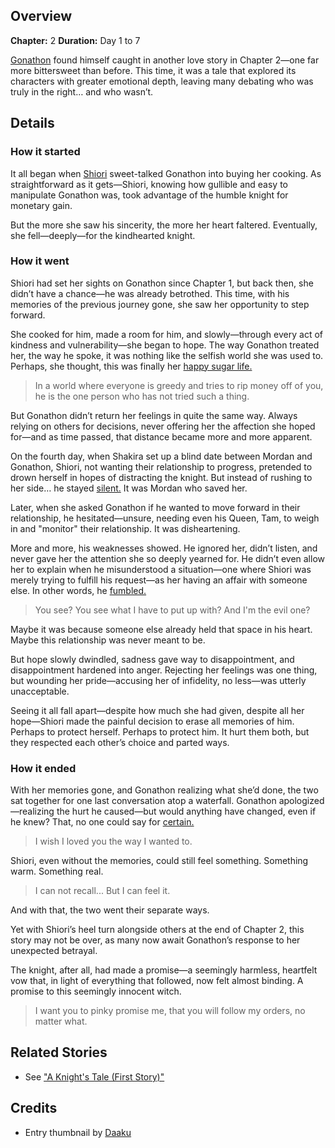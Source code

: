 <!-- title: The Humble Knight and the Witch -->
<!-- quote: If I were to describe our relationship... It was kindness. -->
<!-- chapters: 1 -->
<!-- images:  (Gonathon offering Shiori to live together), (Shiori drowning to disrupt Gonathon's blind date), (Gonathon stumbles upon Shiori's "affair"), (Shiori's letter to Gonathon before erasing her memories of him), (Shiori, having erased her memories, chatting with Gonathon) -->
<!-- model: false -->

## Overview

**Chapter:** 2
**Duration:** Day 1 to 7

[Gonathon](#entry:gigi-entry) found himself caught in another love story in Chapter 2—one far more bittersweet than before. This time, it was a tale that explored its characters with greater emotional depth, leaving many debating who was truly in the right… and who wasn’t.

## Details

### How it started

It all began when [Shiori](#entry:shiori-entry) sweet-talked Gonathon into buying her cooking. As straightforward as it gets—Shiori, knowing how gullible and easy to manipulate Gonathon was, took advantage of the humble knight for monetary gain.

But the more she saw his sincerity, the more her heart faltered. Eventually, she fell—deeply—for the kindhearted knight.

### How it went

Shiori had set her sights on Gonathon since Chapter 1, but back then, she didn’t have a chance—he was already betrothed. This time, with his memories of the previous journey gone, she saw her opportunity to step forward.

She cooked for him, made a room for him, and slowly—through every act of kindness and vulnerability—she began to hope. The way Gonathon treated her, the way he spoke, it was nothing like the selfish world she was used to. Perhaps, she thought, this was finally her [happy sugar life.](https://www.youtube.com/live/gVAtGMLBJos?si=XSS4XZlabZw1C_5-&t=9960)

> In a world where everyone is greedy and tries to rip money off of you, he is the one person who has not tried such a thing.

But Gonathon didn’t return her feelings in quite the same way. Always relying on others for decisions, never offering her the affection she hoped for—and as time passed, that distance became more and more apparent.

On the fourth day, when Shakira set up a blind date between Mordan and Gonathon, Shiori, not wanting their relationship to progress, pretended to drown herself in hopes of distracting the knight. But instead of rushing to her side… he stayed [silent.](https://www.youtube.com/live/l9VpZ0kmpeY?si=CU6VwaEVdoWmBgHL&t=7527) It was Mordan who saved her.

Later, when she asked Gonathon if he wanted to move forward in their relationship, he hesitated—unsure, needing even his Queen, Tam, to weigh in and "monitor" their relationship. It was disheartening.

More and more, his weaknesses showed. He ignored her, didn’t listen, and never gave her the attention she so deeply yearned for. He didn’t even allow her to explain when he misunderstood a situation—one where Shiori was merely trying to fulfill his request—as her having an affair with someone else. In other words, he [fumbled.](https://www.youtube.com/live/l9VpZ0kmpeY?si=dpxee3gvUJCNCkMX&t=12165)

> You see? You see what I have to put up with?
> And I'm the evil one?

Maybe it was because someone else already held that space in his heart. Maybe this relationship was never meant to be.

But hope slowly dwindled, sadness gave way to disappointment, and disappointment hardened into anger. Rejecting her feelings was one thing, but wounding her pride—accusing her of infidelity, no less—was utterly unacceptable.

Seeing it all fall apart—despite how much she had given, despite all her hope—Shiori made the painful decision to erase all memories of him. Perhaps to protect herself. Perhaps to protect him. It hurt them both, but they respected each other’s choice and parted ways.

### How it ended

With her memories gone, and Gonathon realizing what she’d done, the two sat together for one last conversation atop a waterfall. Gonathon apologized—realizing the hurt he caused—but would anything have changed, even if he knew? That, no one could say for [certain.](https://www.youtube.com/live/mb91g7vQSnA?si=UZkt8f46vWLuP6Do&t=12257)

> I wish I loved you the way I wanted to.

Shiori, even without the memories, could still feel something. Something warm. Something real.

> I can not recall... But I can feel it.

And with that, the two went their separate ways.

Yet with Shiori’s heel turn alongside others at the end of Chapter 2, this story may not be over, as many now await Gonathon’s response to her unexpected betrayal.

The knight, after all, had made a promise—a seemingly harmless, heartfelt vow that, in light of everything that followed, now felt almost binding. A promise to this seemingly innocent witch.

> I want you to pinky promise me,
> that you will follow my orders, no matter what.

## Related Stories

- See ["A Knight's Tale (First Story)"](#entry:a-knights-tale-entry)

## Credits

- Entry thumbnail by [Daaku](https://x.com/koizumi_arata/status/1922439809542316098/)
